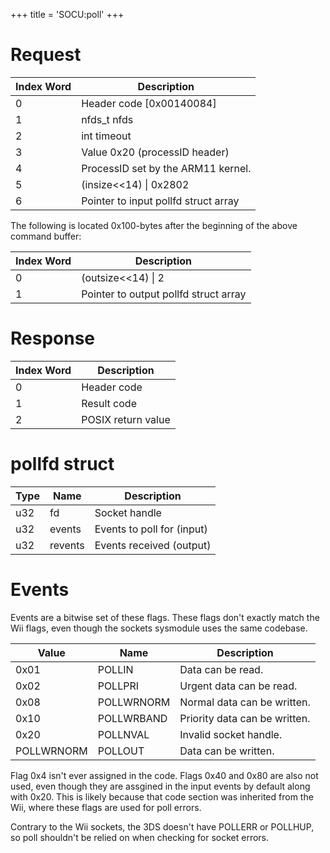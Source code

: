 +++
title = 'SOCU:poll'
+++

# Request

| Index Word | Description                          |
|------------|--------------------------------------|
| 0          | Header code \[0x00140084\]           |
| 1          | nfds_t nfds                          |
| 2          | int timeout                          |
| 3          | Value 0x20 (processID header)        |
| 4          | ProcessID set by the ARM11 kernel.   |
| 5          | (insize\<\<14) \| 0x2802             |
| 6          | Pointer to input pollfd struct array |

The following is located 0x100-bytes after the beginning of the above
command buffer:

| Index Word | Description                           |
|------------|---------------------------------------|
| 0          | (outsize\<\<14) \| 2                  |
| 1          | Pointer to output pollfd struct array |

# Response

| Index Word | Description        |
|------------|--------------------|
| 0          | Header code        |
| 1          | Result code        |
| 2          | POSIX return value |

# pollfd struct

| Type | Name    | Description                |
|------|---------|----------------------------|
| u32  | fd      | Socket handle              |
| u32  | events  | Events to poll for (input) |
| u32  | revents | Events received (output)   |

# Events

Events are a bitwise set of these flags. These flags don't exactly match
the Wii flags, even though the sockets sysmodule uses the same codebase.

| Value      | Name       | Description                   |
|------------|------------|-------------------------------|
| 0x01       | POLLIN     | Data can be read.             |
| 0x02       | POLLPRI    | Urgent data can be read.      |
| 0x08       | POLLWRNORM | Normal data can be written.   |
| 0x10       | POLLWRBAND | Priority data can be written. |
| 0x20       | POLLNVAL   | Invalid socket handle.        |
| POLLWRNORM | POLLOUT    | Data can be written.          |

Flag 0x4 isn't ever assigned in the code. Flags 0x40 and 0x80 are also
not used, even though they are assgined in the input events by default
along with 0x20. This is likely because that code section was inherited
from the Wii, where these flags are used for poll errors.

Contrary to the Wii sockets, the 3DS doesn't have POLLERR or POLLHUP, so
poll shouldn't be relied on when checking for socket errors.
